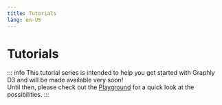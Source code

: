 ```yaml
---
title: Tutorials
lang: en-US
---
```


# Tutorials

::: info
This tutorial series is intended to help you get started with Graphly D3 and will be made available very soon!  
Until then, please check out the [Playground](./playground) for a quick look at the possibilities.
:::

